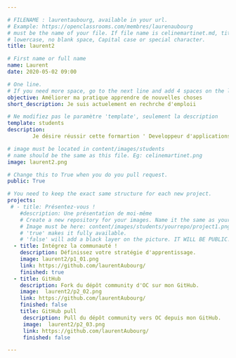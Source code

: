```yaml
---

# FILENAME : laurentaubourg, available in your url.
# Example: https://openclassrooms.com/membres/laurenaubourg
# must be the name of your file. If file name is celinemartinet.md, title is celinemartinet.
# lowercase, no blank space, Capital case or special character.
title: laurent2

# First name or full name
name: Laurent
date: 2020-05-02 09:00

# One line.
# If you need more space, go to the next line and add 4 spaces on the left, as in 'description'.
objective: Améliorer ma pratique apprendre de nouvelles choses
short_description: Je suis actuelement en rechrche d'emploii

# Ne modifiez pas le paramètre 'template', seulement la description
template: students
description:
        Je désire réussir cette formartion ' Developpeur d'applications  Ios ' dans une pratique commune avec tous las  autres membres de ce groupe

# image must be located in content/images/students
# name should be the same as this file. Eg: celinemartinet.png
image: laurent2.png

# Change this to True when you do you pull request.
public: True

# You need to keep the exact same structure for each new project.
projects:
 # - title: Présentez-vous !
    #description: Une présentation de moi-même
    # Create a new repository for your images. Name it the same as your nickname and profile picture.
    # Image must be here: content/images/students/yourrepo/project1.png
    # 'true' makes it fully available.
    # 'false' will add a black layer on the picture. IT WILL BE PUBLIC!
  - title: Intégrez la communauté !
    description: Définissez votre stratégie d'apprentissage. 
    image: laurent2/p1_01.png
    link: https://github.com/laurentAubourg/
    finished: true
  - title: GitHub
    description: Fork du dépôt community d'OC sur mon GitHub. 
    image:  laurent2/p2_02.png
    link: https://github.com/laurentAubourg/
    finished: false
    title: GitHub pull
     description: Pull du dépôt community vers OC depuis mon GitHub. 
     image:  laurent2/p2_03.png
     link: https://github.com/laurentAubourg/
     finished: false

---
```


